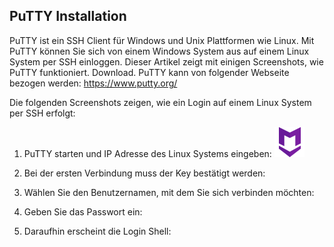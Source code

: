 ## PuTTY Installation

PuTTY ist ein SSH Client für Windows und Unix Plattformen wie Linux. Mit PuTTY können Sie sich von einem Windows System aus auf einem Linux System per SSH einloggen. Dieser Artikel zeigt mit einigen Screenshots, wie PuTTY funktioniert.
Download. PuTTY kann von folgender Webseite bezogen werden: https://www.putty.org/

Die folgenden Screenshots zeigen, wie ein Login auf einem Linux System per SSH erfolgt: 

1. PuTTY starten und IP Adresse des Linux Systems eingeben: 
![alt text](https://github.com/adam-p/markdown-here/raw/master/src/common/images/icon48.png "Logo Title Text 1")

2. Bei der ersten Verbindung muss der Key bestätigt werden: 

 
3. Wählen Sie den Benutzernamen, mit dem Sie sich verbinden möchten: 

4. Geben Sie das Passwort ein: 

5. Daraufhin erscheint die Login Shell: 




